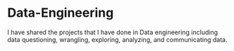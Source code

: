 # Data-Engineering
I have shared the projects that I have done in Data engineering including data questioning, wrangling, exploring, analyzing, and communicating data. 
